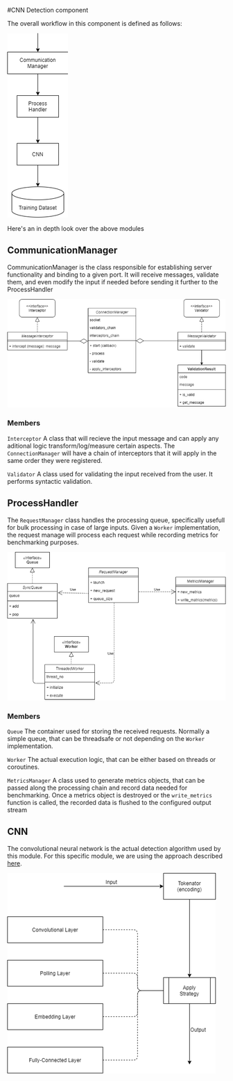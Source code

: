 
#CNN Detection component

The overall workflow in this component is defined as follows:

![Alt Text](Design/cnn_overview.png)

Here's an in depth look over the above modules

## CommunicationManager

CommunicationManager is the class responsible for establishing server functionality and binding to a given port. It
will receive messages, validate them, and even modify the input if needed before sending it further to
the ProcessHandler

![Alt Text](Design/comm_manager.png)

### Members

`Interceptor` A class that will recieve the input message and can apply any aditional logic transform/log/measure certain aspects.
The ```ConnectionManager``` will have a chain of interceptors that it will apply in the same order they were registered.

`Validator` A class used for validating the input received from the user. It performs syntactic validation.

## ProcessHandler

The ```RequestManager``` class handles the processing queue, specifically usefull for bulk processing in case of large inputs.
Given a ```Worker``` implementation, the request manage will process each request while recording metrics for benchmarking purposes.

![Alt Text](Design/process_handler.png)

### Members

`Queue` The container used for storing the received requests. Normally a simple queue, that can be threadsafe or not depending on the ```Worker``` implementation.

`Worker` The actual execution logic, that can be either based on threads or coroutines.

`MetricsManager` A class used to generate metrics objects, that can be passed along the processing chain and record data needed for benchmarking.
Once a metrics object is destroyed or the ```write_metrics``` function is called, the recorded data is flushed to the configured output stream

## CNN

The convolutional neural network is the actual detection algorithm used by this module. For this specific module,
we are using the approach described [here](https://arxiv.org/pdf/1802.09957.pdf).

![Alt Text](Design/cnn.png)
